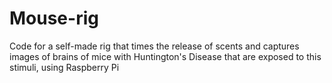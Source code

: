 # Mouse-rig
Code for a self-made rig that times the release of scents and captures images of brains of mice with Huntington's Disease that are exposed to this stimuli, using Raspberry Pi
